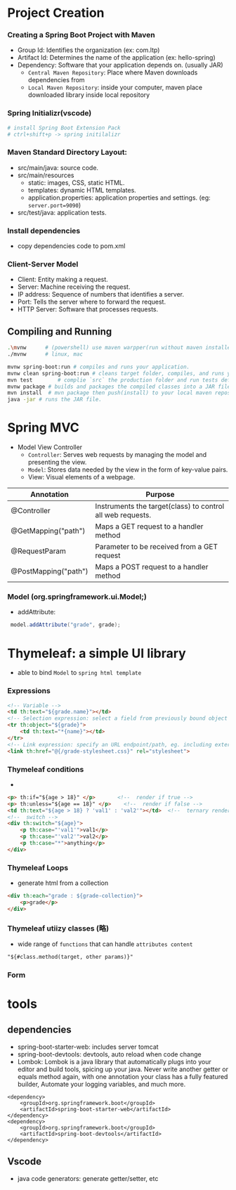 # Project Creation
### Creating a Spring Boot Project with Maven
- Group Id: Identifies the organization (ex: com.ltp)
- Artifact Id: Determines the name of the application (ex: hello-spring)
- Dependency: Software that your application depends on. (usually JAR)
    - `Central Maven Repository`: Place where Maven downloads dependencies from
    - `Local Maven Repository`: inside your computer, maven place downloaded library inside local repository
### Spring Initializr(vscode)
```bash
# install Spring Boot Extension Pack
# ctrl+shift+p -> spring initilalizr
```
### Maven Standard Directory Layout:
- src/main/java: source code.
- src/main/resources
    - static: images, CSS, static HTML.
    - templates: dynamic HTML templates.
    - application.properties: application properties and settings. (eg: `server.port=9090`)
- src/test/java: application tests.

### Install dependencies
- copy dependencies code to pom.xml


### Client-Server Model
- Client: Entity making a request.
- Server: Machine receiving the request.
- IP address: Sequence of numbers that identifies a server.
- Port: Tells the server where to forward the request.
- HTTP Server: Software that processes requests.

## Compiling and Running
```bash
.\mvnw      # (powershell) use maven warpper(run without maven installed)
./mvnw      # linux, mac

mvnw spring-boot:run # compiles and runs your application.
mvnw clean spring-boot:run # cleans target folder, compiles, and runs your application.
mvn test        # complie `src` the production folder and run tests defined in the `test` folder
mvnw package # builds and packages the compiled classes into a JAR file.
mvn install  # mvn package then push(install) to your local maven repository
java -jar # runs the JAR file.
```

# Spring MVC

- Model View Controller
    - `Controller`: Serves web requests by managing the model and presenting the view.
    - `Model`: Stores data needed by the view in the form of key-value pairs.
    - View: Visual elements of a webpage.

|Annotation|Purpose|
|-|-|
|@Controller|Instruments the target(class) to control all web requests.|
|@GetMapping("path")|Maps a GET request to a handler method|
|@RequestParam|Parameter to be received from a GET request|
|@PostMapping("path")|Maps a POST request to a handler method|


### Model (org.springframework.ui.Model;) 
- addAttribute:  
```java
 model.addAttribute("grade", grade);
```



# Thymeleaf: a simple UI library
- able to bind `Model` to `spring html template`  

### Expressions
```html
<!-- Variable -->
<td th:text="${grade.name}"></td> 
<!-- Selection expression: select a field from previously bound object -->
<tr th:object="${grade}">
    <td th:text="*{name}"></td>
</tr>
<!-- Link expression: specify an URL endpoint/path, eg. including external .css style-->
<link th:href="@{/grade-stylesheet.css}" rel="stylesheet">
```

### Thymeleaf conditions
- 
```html
<p> th:if="${age > 18}" </p>       <!--  render if true -->
<p> th:unless="${age == 18}" </p>    <!--  render if false -->
<td th:text="${age > 18} ? 'val1' : 'val2'"></td>  <!--  ternary render  -->
<!--  switch -->
<div th:switch="${age}">
    <p th:case="'val1'">val1</p>
    <p th:case="'val2'">val2</p>
    <p th:case="*">anything</p>
</div>
```

### Thymeleaf Loops
- generate html from a collection
```html
<div th:each="grade : ${grade-collection}">
    <p>grade</p>
</div>
```
### Thymeleaf utiizy classes (略)
- wide range of `functions` that can handle `attributes content`
```html
"${#class.method(target, other params)}"
```
### Form


















































# tools

## dependencies

- spring-boot-starter-web: includes server tomcat
- spring-boot-devtools: devtools, auto reload when code change
- Lombok: Lombok is a java library that automatically plugs into your editor and build tools, spicing up your java. Never write another getter or equals method again, with one annotation your class has a fully featured builder, Automate your logging variables, and much more.


```
<dependency>
    <groupId>org.springframework.boot</groupId>
    <artifactId>spring-boot-starter-web</artifactId>
</dependency>
<dependency>
    <groupId>org.springframework.boot</groupId>
    <artifactId>spring-boot-devtools</artifactId>
</dependency>
```

## Vscode
- java code generators: generate getter/setter, etc
